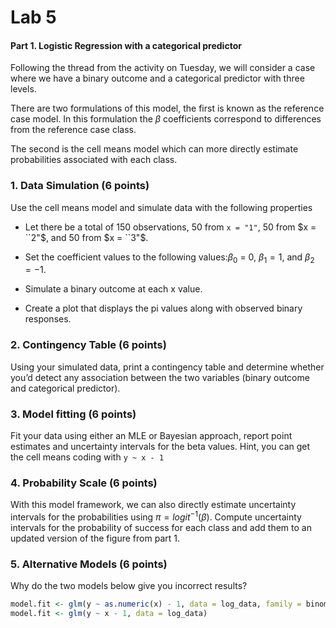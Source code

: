 # Lab 5


#### Part 1. Logistic Regression with a categorical predictor

Following the thread from the activity on Tuesday, we will consider a
case where we have a binary outcome and a categorical predictor with
three levels.

There are two formulations of this model, the first is known as the
reference case model. In this formulation the $\beta$ coefficients
correspond to differences from the reference case class.

The second is the cell means model which can more directly estimate
probabilities associated with each class.

### 1. Data Simulation (6 points)

Use the cell means model and simulate data with the following properties

- Let there be a total of 150 observations, 50 from `x = "1"`, 50 from
  $x = ``2"$, and 50 from $x = ``3"$.

- Set the coefficient values to the following values:$\beta_0$ = 0,
  $\beta_1 = 1$, and $\beta_2 = -1$.

- Simulate a binary outcome at each x value.

- Create a plot that displays the pi values along with observed binary
  responses.

### 2. Contingency Table (6 points)

Using your simulated data, print a contingency table and determine
whether you’d detect any association between the two variables (binary
outcome and categorical predictor).

### 3. Model fitting (6 points)

Fit your data using either an MLE or Bayesian approach, report point
estimates and uncertainty intervals for the beta values. Hint, you can
get the cell means coding with `y ~ x - 1`

### 4. Probability Scale (6 points)

With this model framework, we can also directly estimate uncertainty
intervals for the probabilities using $\pi = logit^{-1}(\beta)$. Compute
uncertainty intervals for the probability of success for each class and
add them to an updated version of the figure from part 1.

### 5. Alternative Models (6 points)

Why do the two models below give you incorrect results?

``` r
model.fit <- glm(y ~ as.numeric(x) - 1, data = log_data, family = binomial)
model.fit <- glm(y ~ x - 1, data = log_data)
```
